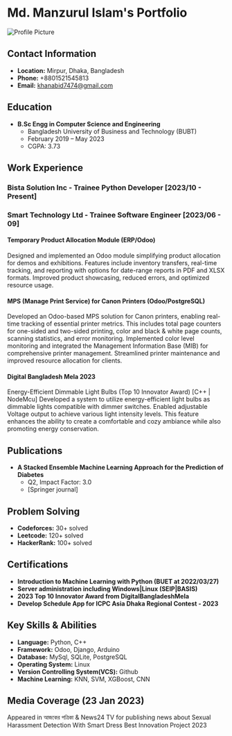 # Md. Manzurul Islam's Portfolio

![Profile Picture](link-to-profile-picture)

## Contact Information
- **Location:** Mirpur, Dhaka, Bangladesh
- **Phone:** +8801521545813
- **Email:** khanabid7474@gmail.com

## Education
- **B.Sc Engg in Computer Science and Engineering**
  - Bangladesh University of Business and Technology (BUBT)
  - February 2019 – May 2023
  - CGPA: 3.73

## Work Experience
### Bista Solution Inc - Trainee Python Developer [2023/10 - Present]

### Smart Technology Ltd - Trainee Software Engineer [2023/06 - 09]
#### Temporary Product Allocation Module (ERP/Odoo)
Designed and implemented an Odoo module simplifying product allocation for demos and exhibitions. Features include inventory transfers, real-time tracking, and reporting with options for date-range reports in PDF and XLSX formats. Improved product showcasing, reduced errors, and optimized resource usage.

#### MPS (Manage Print Service) for Canon Printers (Odoo/PostgreSQL)
Developed an Odoo-based MPS solution for Canon printers, enabling real-time tracking of essential printer metrics. This includes total page counters for one-sided and two-sided printing, color and black & white page counts, scanning statistics, and error monitoring. Implemented color level monitoring and integrated the Management Information Base (MIB) for comprehensive printer management. Streamlined printer maintenance and improved resource allocation for clients.

#### Digital Bangladesh Mela 2023
Energy-Efficient Dimmable Light Bulbs (Top 10 Innovator Award) [C++ | NodeMcu]
Developed a system to utilize energy-efficient light bulbs as dimmable lights compatible with dimmer switches. Enabled adjustable Voltage output to achieve various light intensity levels. This feature enhances the ability to create a comfortable and cozy ambiance while also promoting energy conservation.

## Publications
- **A Stacked Ensemble Machine Learning Approach for the Prediction of Diabetes**
  - Q2, Impact Factor: 3.0
  - [Springer journal]

## Problem Solving
- **Codeforces:** 30+ solved
- **Leetcode:** 120+ solved
- **HackerRank:** 100+ solved

## Certifications
- **Introduction to Machine Learning with Python (BUET at 2022/03/27)**
- **Server administration including Windows|Linux (SEIP|BASIS)**
- **2023 Top 10 Innovator Award from DigitalBangladeshMela**
- **Develop Schedule App for ICPC Asia Dhaka Regional Contest - 2023**

## Key Skills & Abilities
- **Language:** Python, C++
- **Framework:** Odoo, Django, Arduino
- **Database:** MySql, SQLite, PostgreSQL
- **Operating System:** Linux
- **Version Controlling System(VCS):** Github
- **Machine Learning:** KNN, SVM, XGBoost, CNN

## Media Coverage (23 Jan 2023)
Appeared in আজকের পত্রিকা & News24 TV for publishing news about Sexual Harassment Detection With Smart Dress Best Innovation Project 2023
